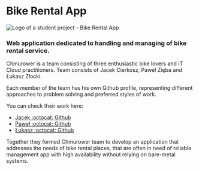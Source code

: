 # Bike Rental App

![Logo of a student project - Bike Rental App](/assets/images/brcranklogo_sm.png)

### Web application dedicated to handling and managing of bike rental service. 

Chmurower is a team consisting of three enthusiastic bike lovers and IT Cloud practitioners.
Team consists of Jacek Cierkosz, Paweł Zięba and Łukasz Złocki.

Each member of the team has his own Github profile, representing different approaches
to problem solving and preferred styles of work. 

You can check their work here:

* [Jacek  :octocat: Github](https://github.com/Jacek-Kapral)
* [Paweł  :octocat: Github](https://github.com/PZ-wsb)
* [Łukasz :octocat: Github](https://github.com/LukasZlocki)

Together they formed Chmurower team to develop an application that addresses the needs
of bike rental places, that are often in need of reliable management app with high
availability without relying on bare-metal systems.